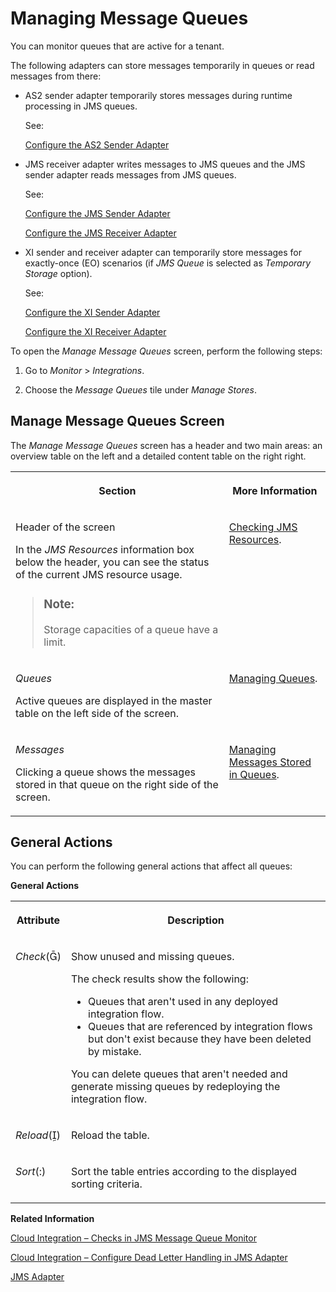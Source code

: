 <!-- loiocdcce24f484a41c08ab46d12ab666451 -->

<link rel="stylesheet" type="text/css" href="../css/sap-icons.css"/>

# Managing Message Queues

You can monitor queues that are active for a tenant.

The following adapters can store messages temporarily in queues or read messages from there:

-   AS2 sender adapter temporarily stores messages during runtime processing in JMS queues.

    See:

    [Configure the AS2 Sender Adapter](configure-the-as2-sender-adapter-5d7ee17.md)

-   JMS receiver adapter writes messages to JMS queues and the JMS sender adapter reads messages from JMS queues.

    See:

    [Configure the JMS Sender Adapter](configure-the-jms-sender-adapter-161791b.md)

    [Configure the JMS Receiver Adapter](configure-the-jms-receiver-adapter-79edc04.md)

-   XI sender and receiver adapter can temporarily store messages for exactly-once \(EO\) scenarios \(if *JMS Queue* is selected as *Temporary Storage* option\).

    See:

    [Configure the XI Sender Adapter](configure-the-xi-sender-adapter-41a1a57.md)

    [Configure the XI Receiver Adapter](configure-the-xi-receiver-adapter-5d2670f.md)


To open the *Manage Message Queues* screen, perform the following steps:

1.  Go to *Monitor* \> *Integrations*.

2.  Choose the *Message Queues* tile under *Manage Stores*.




<a name="loiocdcce24f484a41c08ab46d12ab666451__section_jjd_hbl_2yb"/>

## Manage Message Queues Screen

The *Manage Message Queues* screen has a header and two main areas: an overview table on the left and a detailed content table on the right right.


<table>
<tr>
<th valign="top">

Section



</th>
<th valign="top">

More Information



</th>
</tr>
<tr>
<td valign="top">

Header of the screen

In the *JMS Resources* information box below the header, you can see the status of the current JMS resource usage.

> ### Note:  
> Storage capacities of a queue have a limit.



</td>
<td valign="top">

[Checking JMS Resources](checking-jms-resources-6a9c030.md).



</td>
</tr>
<tr>
<td valign="top">

*Queues*

Active queues are displayed in the master table on the left side of the screen.



</td>
<td valign="top">

[Managing Queues](managing-queues-f116962.md).



</td>
</tr>
<tr>
<td valign="top">

*Messages*

Clicking a queue shows the messages stored in that queue on the right side of the screen.



</td>
<td valign="top">

[Managing Messages Stored in Queues](managing-messages-stored-in-queues-6733197.md).



</td>
</tr>
</table>



<a name="loiocdcce24f484a41c08ab46d12ab666451__section_b4m_fbl_2yb"/>

## General Actions

You can perform the following general actions that affect all queues:

**General Actions**


<table>
<tr>
<th valign="top">

Attribute



</th>
<th valign="top">

Description



</th>
</tr>
<tr>
<td valign="top">

*Check*\(<span class="SAP-icons"></span>\)



</td>
<td valign="top">

Show unused and missing queues.

The check results show the following:

-   Queues that aren't used in any deployed integration flow.
-   Queues that are referenced by integration flows but don't exist because they have been deleted by mistake.

You can delete queues that aren't needed and generate missing queues by redeploying the integration flow.



</td>
</tr>
<tr>
<td valign="top">

*Reload*\(<span class="SAP-icons"></span>\)



</td>
<td valign="top">

Reload the table.



</td>
</tr>
<tr>
<td valign="top">

*Sort*\(<span class="SAP-icons"></span>\)



</td>
<td valign="top">

Sort the table entries according to the displayed sorting criteria.



</td>
</tr>
</table>

**Related Information**  


[Cloud Integration – Checks in JMS Message Queue Monitor](https://blogs.sap.com/2017/10/04/cloud-integration-checks-in-jms-message-queue-monitor/)

[Cloud Integration – Configure Dead Letter Handling in JMS Adapter](https://blogs.sap.com/2017/07/17/cloud-integration-configure-dead-letter-handling-in-jms-adapter/)

[JMS Adapter](jms-adapter-0993f2a.md "You configure the JMS adapter to enable asynchronous messaging using message queues.")

 <?sap-ot O2O class="- topic/link " href="63a96540c8494b578ec657bdfa5be6b8.xml" text="" desc="" xtrc="link:4" xtrf="file:/home/builder/src/dita-all/ccm1691418051317/loiocc0ab4c7365e43bbbee9eae27deb32da_en-US/src/content/localization/en-us/cdcce24f484a41c08ab46d12ab666451.xml" ?> 

 <?sap-ot O2O class="- topic/link " href="3208eda405674b8b8f14c4e2bfdf22ee.xml" text="" desc="" xtrc="link:5" xtrf="file:/home/builder/src/dita-all/ccm1691418051317/loiocc0ab4c7365e43bbbee9eae27deb32da_en-US/src/content/localization/en-us/cdcce24f484a41c08ab46d12ab666451.xml" ?> 

